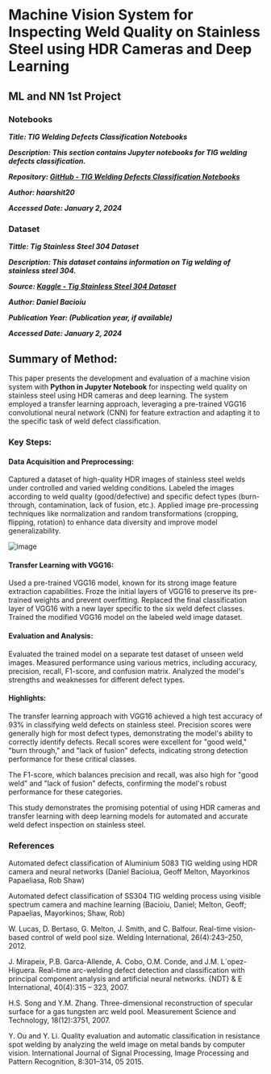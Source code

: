 # Machine Vision System for Inspecting Weld Quality on Stainless Steel using HDR Cameras and Deep Learning
## ML and NN 1st Project

### Notebooks
***Title: TIG Welding Defects Classification Notebooks***

***Description: This section contains Jupyter notebooks for TIG welding defects classification.***

***Repository: [GitHub - TIG Welding Defects Classification Notebooks](https://github.com/SamuelK87/Machine-vision-based-defect-detection-in-welding-process)***

***Author: haarshit20***

***Accessed Date: January 2, 2024***

### Dataset
***Tittle: Tig Stainless Steel 304 Dataset***

***Description: This dataset contains information on Tig welding of stainless steel 304.***

***Source: [Kaggle - Tig Stainless Steel 304 Dataset](https://www.kaggle.com/datasets/danielbacioiu/tig-stainless-steel-304)***

***Author: Daniel Bacioiu***

***Publication Year: (Publication year, if available)***

***Accessed Date: January 2, 2024***

## Summary of Method:
This paper presents the development and evaluation of a machine vision system with **Python in Jupyter Notebook** for inspecting weld quality on stainless steel using HDR cameras and deep learning. The system employed a transfer learning approach, leveraging a pre-trained VGG16 convolutional neural network (CNN) for feature extraction and adapting it to the specific task of weld defect classification.

### Key Steps:
#### Data Acquisition and Preprocessing:
Captured a dataset of high-quality HDR images of stainless steel welds under controlled and varied welding conditions.
Labeled the images according to weld quality (good/defective) and specific defect types (burn-through, contamination, lack of fusion, etc.).
Applied image pre-processing techniques like normalization and random transformations (cropping, flipping, rotation) to enhance data diversity and improve model generalizability.

![image](https://github.com/user-attachments/assets/5b30e2e5-bcca-48c8-b977-9a96e072ea94)


#### Transfer Learning with VGG16:
Used a pre-trained VGG16 model, known for its strong image feature extraction capabilities.
Froze the initial layers of VGG16 to preserve its pre-trained weights and prevent overfitting.
Replaced the final classification layer of VGG16 with a new layer specific to the six weld defect classes.
Trained the modified VGG16 model on the labeled weld image dataset.

#### Evaluation and Analysis:
Evaluated the trained model on a separate test dataset of unseen weld images.
Measured performance using various metrics, including accuracy, precision, recall, F1-score, and confusion matrix.
Analyzed the model's strengths and weaknesses for different defect types.

#### Highlights:
The transfer learning approach with VGG16 achieved a high test accuracy of 93% in classifying weld defects on stainless steel.
Precision scores were generally high for most defect types, demonstrating the model's ability to correctly identify defects.
Recall scores were excellent for "good weld," "burn through," and "lack of fusion" defects, indicating strong detection performance for these critical classes.

The F1-score, which balances precision and recall, was also high for "good weld" and "lack of fusion" defects, confirming the model's robust performance for these categories.

This study demonstrates the promising potential of using HDR cameras and transfer learning with deep learning models for automated and accurate weld defect inspection on stainless steel.

### References
Automated defect classification of Aluminium 5083 TIG welding using HDR camera and neural networks (Daniel Bacioiua, Geoff Melton, Mayorkinos Papaeliasa, Rob Shaw)

Automated defect classification of SS304 TIG welding process using visible spectrum camera and machine learning (Bacioiu, Daniel; Melton, Geoff; Papaelias, Mayorkinos; Shaw, Rob)

W. Lucas, D. Bertaso, G. Melton, J. Smith, and C. Balfour. Real-time vision-based control of weld pool size. Welding International, 26(4):243–250, 2012.

J. Mirapeix, P.B. Garca-Allende, A. Cobo, O.M. Conde, and J.M. L´opez-Higuera. Real-time arc-welding defect detection and classification with principal component analysis and artificial neural networks. {NDT} & E International, 40(4):315 – 323, 2007.

H.S. Song and Y.M. Zhang. Three-dimensional reconstruction of specular surface for a gas tungsten arc weld pool. Measurement Science and Technology, 18(12):3751, 2007.

Y. Ou and Y. Li. Quality evaluation and automatic classification in resistance spot welding by analyzing the weld image on metal bands by computer vision. International Journal of Signal Processing, Image Processing and Pattern Recognition, 8:301–314, 05 2015.
